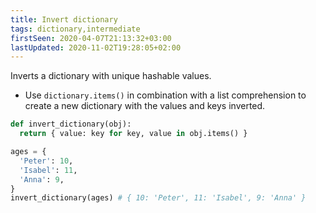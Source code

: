```yaml
---
title: Invert dictionary
tags: dictionary,intermediate
firstSeen: 2020-04-07T21:13:32+03:00
lastUpdated: 2020-11-02T19:28:05+02:00
---
```


Inverts a dictionary with unique hashable values.

- Use `dictionary.items()` in combination with a list comprehension to create a new dictionary with the values and keys inverted.

```py
def invert_dictionary(obj):
  return { value: key for key, value in obj.items() }
```

```py
ages = {
  'Peter': 10,
  'Isabel': 11,
  'Anna': 9,
}
invert_dictionary(ages) # { 10: 'Peter', 11: 'Isabel', 9: 'Anna' }
```
